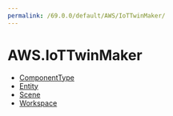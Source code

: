 ```yaml
---
permalink: /69.0.0/default/AWS/IoTTwinMaker/
---
```


# AWS.IoTTwinMaker



* [ComponentType](ComponentType.md)
* [Entity](Entity.md)
* [Scene](Scene.md)
* [Workspace](Workspace.md)